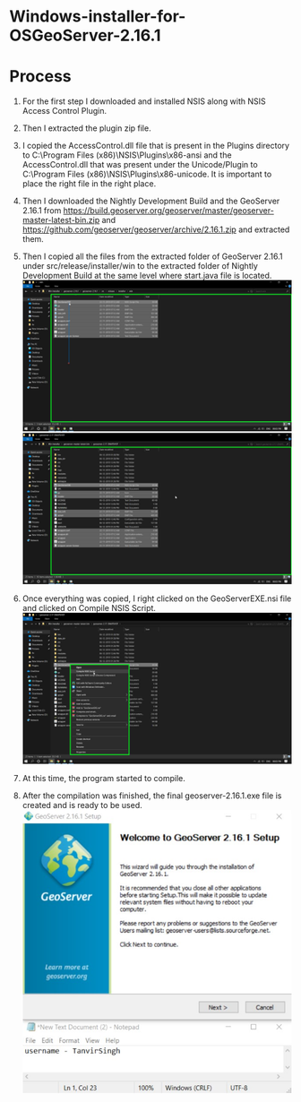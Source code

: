 # Windows-installer-for-OSGeoServer-2.16.1
# Process
1.	For the first step I downloaded and installed NSIS along with  NSIS Access Control Plugin.
2.	Then I extracted the plugin zip file.
3.	I copied the AccessControl.dll file that is present in the Plugins directory to C:\Program Files (x86)\NSIS\Plugins\x86-ansi and the AccessControl.dll that was present under the Unicode/Plugin to C:\Program Files (x86)\NSIS\Plugins\x86-unicode. It is important to place the right file in the right place.
4.	Then I downloaded the Nightly Development Build and the GeoServer 2.16.1 from https://build.geoserver.org/geoserver/master/geoserver-master-latest-bin.zip and https://github.com/geoserver/geoserver/archive/2.16.1.zip and extracted them.
5.	Then I copied all the files from the extracted folder of GeoServer 2.16.1 under src/release/installer/win to the extracted folder of Nightly Development Build at the same level where start.java file is located.
![alt text](https://raw.githubusercontent.com/TanvirSingh007/Windows-installer-for-OSGeoServer-2.16.1/master/images/1.png)
![alt text](https://raw.githubusercontent.com/TanvirSingh007/Windows-installer-for-OSGeoServer-2.16.1/master/images/2.png)







6.	Once everything was copied, I right clicked on the GeoServerEXE.nsi file and clicked on Compile NSIS Script.
![alt text](https://raw.githubusercontent.com/TanvirSingh007/Windows-installer-for-OSGeoServer-2.16.1/master/images/3.png)
7.	At this time, the program started to compile.
8.	After the compilation was finished, the final geoserver-2.16.1.exe file is created and is ready to be used.
![alt text](https://raw.githubusercontent.com/TanvirSingh007/Windows-installer-for-OSGeoServer-2.16.1/master/images/4.jpg)
